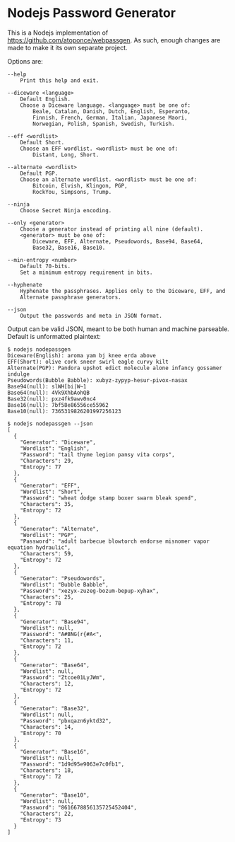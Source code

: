 # Nodejs Password Generator

This is a Nodejs implementation of https://github.com/atoponce/webpassgen. As
such, enough changes are made to make it its own separate project.

Options are:

    --help
        Print this help and exit.

    --diceware <language>
        Default English.
        Choose a Diceware language. <language> must be one of:
            Beale, Catalan, Danish, Dutch, English, Esperanto,
            Finnish, French, German, Italian, Japanese Maori,
            Norwegian, Polish, Spanish, Swedish, Turkish.

    --eff <wordlist>
        Default Short.
        Choose an EFF wordlist. <wordlist> must be one of:
            Distant, Long, Short.

    --alternate <wordlist>
        Default PGP.
        Choose an alternate wordlist. <wordlist> must be one of:
            Bitcoin, Elvish, Klingon, PGP,
            RockYou, Simpsons, Trump.

    --ninja
        Choose Secret Ninja encoding.

    --only <generator>
        Choose a generator instead of printing all nine (default).
        <generator> must be one of:
            Diceware, EFF, Alternate, Pseudowords, Base94, Base64,
            Base32, Base16, Base10.

    --min-entropy <number>
        Default 70-bits.
        Set a minimum entropy requirement in bits.

    --hyphenate
        Hyphenate the passphrases. Applies only to the Diceware, EFF, and
        Alternate passphrase generators.

    --json
        Output the passwords and meta in JSON format.

Output can be valid JSON, meant to be both human and machine parseable. Default
is unformatted plaintext:

    $ nodejs nodepassgen
    Diceware(English): aroma yam bj knee erda above
    EFF(Short): olive cork sneer swirl eagle curvy kilt
    Alternate(PGP): Pandora upshot edict molecule alone infancy gossamer indulge
    Pseudowords(Bubble Babble): xubyz-zypyp-hesur-pivox-nasax
    Base94(null): slWH[bi|W~1
    Base64(null): 4Vk9XhbAohQB
    Base32(null): pxz4fk9awv0nc4
    Base16(null): 7bf58e86556ce55962
    Base10(null): 7365319826201997256123

    $ nodejs nodepassgen --json
    [
      {
	    "Generator": "Diceware",
	    "Wordlist": "English",
	    "Password": "tail thyme legion pansy vita corps",
	    "Characters": 29,
	    "Entropy": 77
      },
      {
	    "Generator": "EFF",
	    "Wordlist": "Short",
	    "Password": "wheat dodge stamp boxer swarm bleak spend",
	    "Characters": 35,
	    "Entropy": 72
      },
      {
	    "Generator": "Alternate",
	    "Wordlist": "PGP",
	    "Password": "adult barbecue blowtorch endorse misnomer vapor equation hydraulic",
	    "Characters": 59,
	    "Entropy": 72
      },
      {
	    "Generator": "Pseudowords",
	    "Wordlist": "Bubble Babble",
	    "Password": "xezyx-zuzeg-bozum-bepup-xyhax",
	    "Characters": 25,
	    "Entropy": 78
      },
      {
	    "Generator": "Base94",
	    "Wordlist": null,
	    "Password": "A#BNG(r{#A<",
	    "Characters": 11,
	    "Entropy": 72
      },
      {
	    "Generator": "Base64",
	    "Wordlist": null,
	    "Password": "Ztcoe01LyJWm",
	    "Characters": 12,
	    "Entropy": 72
      },
      {
	    "Generator": "Base32",
	    "Wordlist": null,
	    "Password": "pbxqazn6yktd32",
	    "Characters": 14,
	    "Entropy": 70
      },
      {
	    "Generator": "Base16",
	    "Wordlist": null,
	    "Password": "1d9d95e9063e7c0fb1",
	    "Characters": 18,
	    "Entropy": 72
      },
      {
	    "Generator": "Base10",
	    "Wordlist": null,
	    "Password": "8616678856135725452404",
	    "Characters": 22,
	    "Entropy": 73
      }
    ]
